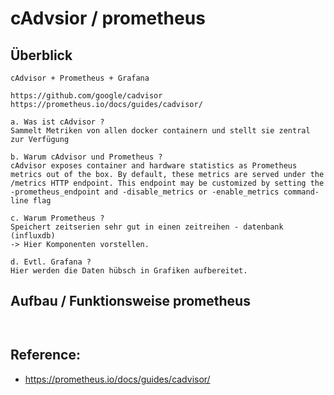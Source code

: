 # cAdvsior / prometheus 


## Überblick 

```
cAdvisor + Prometheus + Grafana 

https://github.com/google/cadvisor
https://prometheus.io/docs/guides/cadvisor/

a. Was ist cAdvisor ? 
Sammelt Metriken von allen docker containern und stellt sie zentral
zur Verfügung 

b. Warum cAdvisor und Prometheus ?
cAdvisor exposes container and hardware statistics as Prometheus metrics out of the box. By default, these metrics are served under the /metrics HTTP endpoint. This endpoint may be customized by setting the -prometheus_endpoint and -disable_metrics or -enable_metrics command-line flag

c. Warum Prometheus ?
Speichert zeitserien sehr gut in einen zeitreihen - datenbank (influxdb)
-> Hier Komponenten vorstellen. 

d. Evtl. Grafana ? 
Hier werden die Daten hübsch in Grafiken aufbereitet.
```

## Aufbau / Funktionsweise prometheus 

```


```

## Reference:

  * https://prometheus.io/docs/guides/cadvisor/
